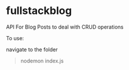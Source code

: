 # fullstackblog

API For Blog Posts to deal with CRUD operations

To use:

navigate to the folder
> nodemon index.js
